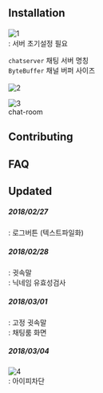 ## Installation
![1](https://user-images.githubusercontent.com/40384777/53419396-26260800-3a1d-11e9-9ed5-eae6318a2ece.png)　<br>
: 서버 초기설정 필요<br>

`chatserver`  채팅 서버 명칭<br>
`ByteBuffer`  채널 버퍼 사이즈<br><br>
![2](https://user-images.githubusercontent.com/40384777/53467617-552e8f00-3a9a-11e9-9408-84ece8273573.png) <br>

![3](https://user-images.githubusercontent.com/40384777/53716861-a45d3100-3e99-11e9-99e6-ddc62d80615e.png) <br>
chat-room

## Contributing

## FAQ

## Updated
##### 2018/02/27
: 로그버튼 (텍스트파일화)<br>
##### 2018/02/28
: 귓속말 <br>
: 닉네임 유효성검사 <br>
##### 2018/03/01
: 고정 귓속말<br>
: 채팅룸 화면<br>
##### 2018/03/04
![4](https://user-images.githubusercontent.com/40384777/53716852-a1fad700-3e99-11e9-8223-82f52ea0f1f1.png) <br>
: 아이피차단<br>
